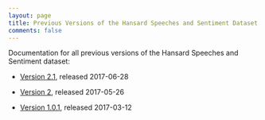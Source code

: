 ```yaml
---
layout: page
title: Previous Versions of the Hansard Speeches and Sentiment Dataset
comments: false
---
```


Documentation for all previous versions of the Hansard Speeches and Sentiment dataset:

- [Version 2.1](/v21), released 2017-06-28

- [Version 2](/v2), released 2017-05-26

- [Version 1.0.1](http://doi.org/10.5281/zenodo.376839), released 2017-03-12
